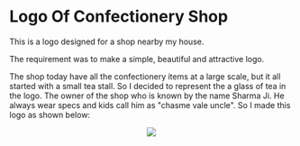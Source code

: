# Logo Of Confectionery Shop

This is a logo designed for a shop nearby my house. 

The requirement was to make a simple, beautiful and attractive logo. 

The shop today have  all the confectionery items at a large scale, but it all started with a small tea stall. So I decided to represent the a glass of tea in the logo. The owner of the shop who is known by the name Sharma Ji. He always wear specs and kids call him as "chasme vale uncle". So I made this logo as shown below: 

<p text align="center"><img src="https://user-images.githubusercontent.com/54719422/96330780-d2df4e00-1075-11eb-96fe-8739175904e4.jpg"></p>
